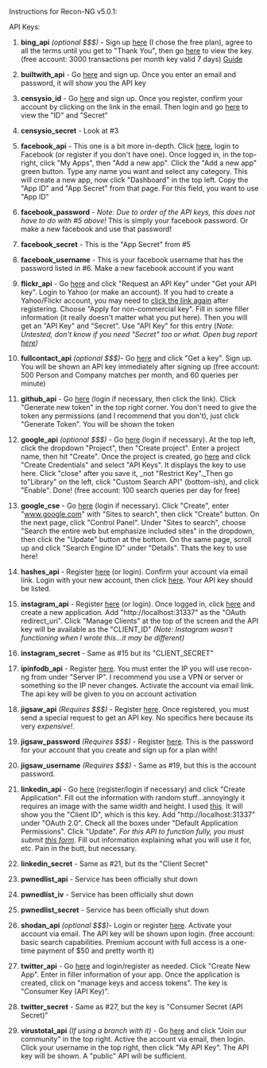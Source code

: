 Instructions for Recon-NG v5.0.1:



API Keys:

   1.  **bing_api** _(optional $$$)_ - Sign up [here](https://azure.microsoft.com/en-us/services/cognitive-services/bing-web-search-api/) (I chose the free plan), agree to all the terms until you get to "Thank You", then go [here](https://azure.microsoft.com/en-us/try/cognitive-services/my-apis/) to view the key. (free account: 3000 transactions per month key valid 7 days) [Guide](https://helpcenterhq.com/knowledgebase.php?article=189)

   2. **builtwith_api** - Go [here](https://api.builtwith.com/) and sign up.  Once you enter an email and password, it will show you the API key

   3. **censysio_id** - Go [here](https://censys.io/register) and sign up. Once you register, confirm your account by clicking on the link in the email. Then login and go [here](https://censys.io/account) to view the "ID" and "Secret"

   4. **censysio_secret** - Look at #3

   5. **facebook_api** - This one is a bit more in-depth.  Click [here](https://developers.facebook.com/), login to Facebook (or register if you don't have one).  Once logged in, in the top-right, click "My Apps", then "Add a new app". Click the "Add a new app" green button.  Type any name you want and select any category.  This will create a new app, now click "Dashboard" in the top left.  Copy the "App ID" and "App Secret" from that page. For this field, you want to use "App ID"

   6. **facebook_password** - _Note: Due to order of the API keys, this does not have to do with #5 above!_ This is simply your facebook password.  Or make a new facebook and use that password!

   7. **facebook_secret** - This is the "App Secret" from #5

   8. **facebook_username** - This is your facebook username that has the password listed in #6.  Make a new facebook account if you want

   9. **flickr_api** - Go [here](https://www.flickr.com/services/apps/create/) and click "Request an API Key" under "Get your API key".  Login to Yahoo (or make an account).  If you had to create a Yahoo/Flickr account, you may need to [click the link again](https://www.flickr.com/services/apps/create/) after registering.  Choose "Apply for non-commercial key".  Fill in some filler information (it really doesn't matter what you put here).  Then you will get an "API Key" and "Secret".  Use "API Key" for this entry (_Note: Untested, don't know if you need "Secret" too or what. Open bug report [here](https://bitbucket.org/LaNMaSteR53/recon-ng/issues/189/flickr-api-key-option))_

   10. **fullcontact_api** _(optional $$$)_- Go [here](https://www.fullcontact.com/developer/) and click "Get a key". Sign up.  You will be shown an API key immediately after signing up (free account: 500 Person and Company matches per month, and 60 queries per minute)

   11. **github_api** - Go [here](https://github.com/settings/tokens) (login if necessary, then click the link). Click "Generate new token" in the top right corner.  You don't need to give the token any permissions (and I recommend that you don't), just click "Generate Token".  You will be shown the token

   12. **google_api** _(optional $$$)_ - Go [here](https://console.developers.google.com/apis/library) (login if necessary). At the top left, click the dropdown "Project", then "Create project". Enter a project name, then hit "Create". Once the project is created, go [here](https://console.developers.google.com/apis/credentials) and click "Create Credentials" and select "API Keys". It displays the key to use here.  Click "close" after you save it, _not "Restrict Key"._Then go to"Library" on the left, click "Custom Search API" (bottom-ish), and click "Enable". Done! (free account: 100 search queries per day for free)

   13. **google_cse** - Go [here](https://cse.google.com/cse/all) (login if necessary).  Click "Create", enter "www.google.com" with "Sites to search", then click "Create" button.  On the next page, click "Control Panel".  Under "Sites to search", choose "Search the entire web but emphasize included sites" in the dropdown, then click the "Update" button at the bottom.  On the same page, scroll up and click "Search Engine ID" under "Details".  Thats the key to use here!

   14. **hashes_api** - Register [here](https://hashes.org/register_form.php) (or login).  Confirm your account via email link. Login with your new account, then click [here](https://hashes.org/settings.php). Your API key should be listed.

   15. **instagram_api** - Register [here](https://www.instagram.com/accounts/login/?next=%2Fdeveloper%2Fregister%2F) (or login). Once logged in, click [here](http://instagram.com/developer/clients/register/) and create a new application. Add "http://localhost:31337" as the "OAuth redirect_uri". Click "Manage Clients" at the top of the screen and the API key will be available as the "CLIENT_ID" _(Note: Instagram wasn't functioning when I wrote this...it may be different)_

   16. **instagram_secret** - Same as #15 but its "CLIENT_SECRET"

   17. **ipinfodb_api** - Register [here](http://www.ipinfodb.com/register.php). You must enter the IP you will use recon-ng from under "Server IP".  I recommend you use a VPN or server or something so the IP never changes.  Activate the account via email link.  The api key will be given to you on account activation

   18. **jigsaw_api** _(Requires $$$)_ - Register [here](https://connect.data.com/registration/signup).  Once registered, you must send a special request to get an API key.  No specifics here because its very _expensive!_.

   19. **jigsaw_password** _(Requires $$$)_ - Register [here](https://connect.data.com/registration/signup).  This is the password for your account that you create and sign up for a plan with!

   20. **jigsaw_username** _(Requires $$$)_ - Same as #19, but this is the account password.

   21. **linkedin_api** - Go [here](https://www.linkedin.com/secure/developer) (register/login if necessary) and click "Create Application". Fill out the information with random stuff...annoyingly it requires an image with the same width and height.  I used [this](https://upload.wikimedia.org/wikipedia/commons/thumb/0/0d/Ski_trail_rating_symbol-blue_square.svg/600px-Ski_trail_rating_symbol-blue_square.svg.png). It will show you the "Client ID", which is this key. Add "http://localhost:31337" under "OAuth 2.0".  Check all the boxes under "Default Application Permissions".  Click "Update". _For this API to function fully, you must submit [this form](https://www.linkedin.com/help/linkedin/ask/API-DVR)_. Fill out information explaining what you will use it for, etc.  Pain in the butt, but necessary.

   22. **linkedin_secret** - Same as #21, but its the "Client Secret"

   23. **pwnedlist_api** - Service has been officially shut down

   24. **pwnedlist_iv** - Service has been officially shut down

   25. **pwnedlist_secret** - Service has been officially shut down

   26. **shodan_api** _(optional $$$)_- Login or register [here](https://account.shodan.io/login).  Activate your account via email.  The API key will be shown upon login. (free account: basic search capabilities. Premium account with full access is a one-time payment of $50 and pretty worth it)

   27. **twitter_api** - Go [here](https://apps.twitter.com/) and login/register as needed. Click "Create New App".  Enter in filler information of your app.  Once the application is created, click on "manage keys and access tokens".  The key is "Consumer Key (API Key)".

   28. **twitter_secret** - Same as #27, but the key is "Consumer Secret (API Secret)"

   29. **virustotal_api** _(If using a branch with it)_ - Go [here](https://www.virustotal.com/) and click "Join our community" in the top right.  Active the account via email, then login.  Click your username in the top right, then click "My API Key". The API key will be shown. A "public" API will be sufficient.


